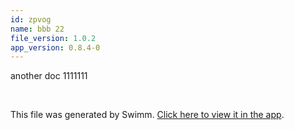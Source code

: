 ```yaml
---
id: zpvog
name: bbb 22
file_version: 1.0.2
app_version: 0.8.4-0
---
```


another doc 1111111

<br/>

This file was generated by Swimm. [Click here to view it in the app](http://localhost:5000/repos/Z2l0aHViJTNBJTNBdDElM0ElM0FlcmFuLXN3aW1t/docs/zpvog).
